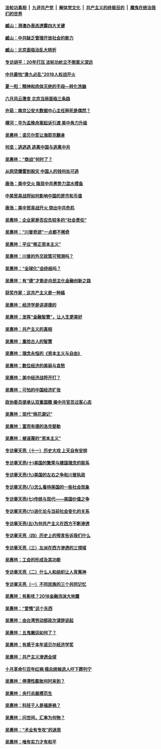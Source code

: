 ####  [法轮功真相](../../../../basic/blob/master/README.md?t=09270213) &nbsp;|&nbsp; [九评共产党](../../../../9ping.md/blob/master/README.md?t=09270213) &nbsp;|&nbsp; [解体党文化](../../../../jtdwh.md/blob/master/README.md?t=09270213)  &nbsp;|&nbsp; [共产主义的终极目的](../../../../gczydzjmd.md/blob/master/README.md?t=09270213) &nbsp;|&nbsp; [魔鬼在统治我们的世界](../../../../mgztzwmdsj.md/blob/master/README.md?t=09270213) 

#### [臧山：港澳办表态透露四大关键](../pages/nsc423/n11421628.md?t=09270213) 

#### [臧山：中共缺乏管理开放社会的能力](../pages/nsc423/n11407457.md?t=09270213) 

#### [臧山：北京面临治乱大转折](../pages/nsc423/n11406895.md?t=09270213) 

#### [专访胡平：20年打压 法轮功屹立不倒意义深远](../pages/nsc423/n11398800.md?t=09270213) 

#### [中共最怕“逢九必乱”2019人权战开火](../pages/nsc423/n11385248.md?t=09270213) 

#### [夏一阳：精神和肉体灭绝的手段—转化洗脑](../pages/nsc423/n11368250.md?t=09270213) 

#### [六月风云激变 北京当局面临三条路](../pages/nsc423/n11313668.md?t=09270213) 

#### [许茹：南京公安大数据中心主任猝死是偶然？](../pages/nsc423/n11064744.md?t=09270213) 

#### [横河：华为孟晚舟案起诉引渡 美中角力升级](../pages/nsc423/n11027230.md?t=09270213) 

#### [吴惠林：诺贝尔奖让海耶克翻身](../pages/nsc423/n10890049.md?t=09270213) 

#### [何坚：逃逃逃 逃离中国与逃离中共](../pages/nsc423/n10592891.md?t=09270213) 

#### [吴惠林：“商战”何时了？](../pages/nsc423/n10573558.md?t=09270213) 

#### [从网贷爆雷到股灾 中国人的钱何处可逃](../pages/nsc423/n10572800.md?t=09270213) 

#### [唐浩：美中交火 隐现中共黑势力混水摸鱼](../pages/nsc423/n10544040.md?t=09270213) 

#### [中美贸易战将如何影响中国的房市和币值](../pages/nsc423/n10543697.md?t=09270213) 

#### [唐浩：美中贸易战开火 烧出中共危机](../pages/nsc423/n10540126.md?t=09270213) 

#### [吴惠林：企业家是否应负较多的“社会责任”](../pages/nsc423/n10535022.md?t=09270213) 

#### [吴惠林：“川普奇迹”一点都不稀奇](../pages/nsc423/n10512808.md?t=09270213) 

#### [吴惠林：平议“修正资本主义”](../pages/nsc423/n10495724.md?t=09270213) 

#### [吴惠林：川普的外交政策可预测吗？](../pages/nsc423/n10462387.md?t=09270213) 

#### [吴惠林：“全球化”会终结吗？](../pages/nsc423/n10452838.md?t=09270213) 

#### [吴惠林：有“德”才能走向民主化金融创新之路](../pages/nsc423/n10432292.md?t=09270213) 

#### [获奖作家：这共产主义是一种癌](../pages/nsc423/n10431541.md?t=09270213) 

#### [吴惠林：经济学是讲道德的](../pages/nsc423/n10398014.md?t=09270213) 

#### [吴惠林：发挥“金融智慧”，让人生更美好](../pages/nsc423/n10375019.md?t=09270213) 

#### [吴惠林：共产主义的真相](../pages/nsc423/n10351394.md?t=09270213) 

#### [吴惠林：重拾古人的智慧](../pages/nsc423/n10337691.md?t=09270213) 

#### [吴惠林：理念永恒的《资本主义与自由》](../pages/nsc423/n10316274.md?t=09270213) 

#### [吴惠林：数位经济的美丽与哀愁](../pages/nsc423/n10292946.md?t=09270213) 

#### [吴惠林：美中经济战将开打？](../pages/nsc423/n10258825.md?t=09270213) 

#### [吴惠林：可怕的中国经济扩张](../pages/nsc423/n10219147.md?t=09270213) 

#### [政协委员提承认双重国籍 揭中共官员过客心态](../pages/nsc423/n10208809.md?t=09270213) 

#### [吴惠林：现代“桃花源记”](../pages/nsc423/n10185234.md?t=09270213) 

#### [吴惠林：富而有德的洛克斐勒](../pages/nsc423/n10142264.md?t=09270213) 

#### [吴惠林：被诬蔑的“资本主义”](../pages/nsc423/n10124816.md?t=09270213) 

#### [专访章天亮（十一）历史大戏 上天自有安排](../pages/nsc423/n10094905.md?t=09270213) 

#### [专访章天亮(十)美国的繁荣与建国理念的联系](../pages/nsc423/n10094899.md?t=09270213) 

#### [专访章天亮(九)美国的左右之争和川普执政](../pages/nsc423/n10094889.md?t=09270213) 

#### [专访章天亮(八)怎么看待美国的一些社会现象](../pages/nsc423/n10094857.md?t=09270213) 

#### [专访章天亮(七)传统与现代——美国价值之争](../pages/nsc423/n10093140.md?t=09270213) 

#### [专访章天亮(六)进化论与当前社会变化的关系](../pages/nsc423/n10092036.md?t=09270213) 

#### [专访章天亮(五)为何共产主义在西方不断渗透](../pages/nsc423/n10083620.md?t=09270213) 

#### [专访章天亮（四）历史上的预言告诉我们什么](../pages/nsc423/n10083606.md?t=09270213) 

#### [专访章天亮（三）左派在西方渗透的三领域](../pages/nsc423/n10081115.md?t=09270213) 

#### [吴惠林：工会的形成及其功能](../pages/nsc423/n10080633.md?t=09270213) 

#### [专访章天亮（二）什么人和组织让人背离神](../pages/nsc423/n10076637.md?t=09270213) 

#### [专访章天亮（一）不同民族的三个共同记忆](../pages/nsc423/n10074188.md?t=09270213) 

#### [吴惠林：有影呒？2018金融泡沫大地震](../pages/nsc423/n10040534.md?t=09270213) 

#### [吴惠林：“爱情”这个东西](../pages/nsc423/n10019423.md?t=09270213) 

#### [吴惠林：由台湾劳动部政次请辞说起](../pages/nsc423/n9979679.md?t=09270213) 

#### [吴惠林：五鬼搬运如何了？](../pages/nsc423/n9925338.md?t=09270213) 

#### [吴惠林：有感于本年诺贝尔经济学奖](../pages/nsc423/n9871883.md?t=09270213) 

#### [吴惠林：共产主义渗透全球](../pages/nsc423/n9812748.md?t=09270213) 

#### [十月革命引百年红祸 俄总统候选人吁下葬列宁](../pages/nsc423/n9810182.md?t=09270213) 

#### [吴惠林：停滞性膨胀何时来到？](../pages/nsc423/n9764136.md?t=09270213) 

#### [吴惠林：央行总裁模范生](../pages/nsc423/n9728134.md?t=09270213) 

#### [吴惠林：科技于人是福是祸？](../pages/nsc423/n9672982.md?t=09270213) 

#### [吴惠林：问世间，汇率为何物？](../pages/nsc423/n9621788.md?t=09270213) 

#### [吴惠林：“术业有专攻”的迷思](../pages/nsc423/n9580363.md?t=09270213) 

#### [吴惠林：唯有实力才有和平](../pages/nsc423/n9529599.md?t=09270213) 


